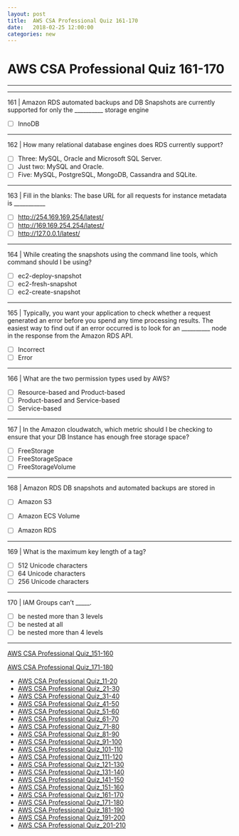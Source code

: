 ```yaml
---
layout: post 
title:  AWS CSA Professional Quiz 161-170 
date:   2018-02-25 12:00:00
categories: new
---
```


AWS CSA Professional Quiz 161-170 
====
-----
-----
161 | Amazon RDS automated backups and DB Snapshots are currently supported for only the __________ storage engine

  - [ ] InnoDB

 ---------- 

162 | How many relational database engines does RDS currently support?

  - [ ] Three: MySQL, Oracle and Microsoft SQL Server.
  - [ ] Just two: MySQL and Oracle.
  - [ ] Five: MySQL, PostgreSQL, MongoDB, Cassandra and SQLite.

 ---------- 

163 | Fill in the blanks: The base URL for all requests for instance metadata is ___________

  - [ ] http://254.169.169.254/latest/
  - [ ] http://169.169.254.254/latest/
  - [ ] http://127.0.0.1/latest/

 ---------- 

164 | While creating the snapshots using the command line tools, which command should I be using?

  - [ ] ec2-deploy-snapshot
  - [ ] ec2-fresh-snapshot
  - [ ] ec2-create-snapshot

 ---------- 

165 | Typically, you want your application to check whether a request generated an error before you spend any time processing results. The easiest way to find out if an error occurred is to look for an __________ node in the
response from the Amazon RDS API.

  - [ ] Incorrect
  - [ ] Error

 ---------- 

166 | What are the two permission types used by AWS?

  - [ ] Resource-based and Product-based
  - [ ] Product-based and Service-based
  - [ ] Service-based

 ---------- 

167 | In the Amazon cloudwatch, which metric should I be checking to ensure that your DB Instance has enough free storage space?

  - [ ] FreeStorage
  - [ ] FreeStorageSpace
  - [ ] FreeStorageVolume

 ---------- 

168 | Amazon RDS DB snapshots and automated backups are stored in

  - [ ] Amazon S3
  - [ ] Amazon ECS Volume
  - [ ] Amazon RDS



 ---------- 

169 | What is the maximum key length of a tag?

  - [ ] 512 Unicode characters
  - [ ] 64 Unicode characters
  - [ ] 256 Unicode characters

 ---------- 

170 | IAM Groups can’t _____.

  - [ ] be nested more than 3 levels
  - [ ] be nested at all
  - [ ] be nested more than 4 levels

 ---------- 
[AWS CSA Professional Quiz_151-160](AWS_CSA_Professional_Quiz_151-160.md)

[AWS CSA Professional Quiz_171-180](AWS_CSA_Professional_Quiz_171-180.md)

  * [AWS CSA Professional Quiz_11-20](AWS_CSA_Professional_Quiz_11-20.md)
  * [AWS CSA Professional Quiz_21-30](AWS_CSA_Professional_Quiz_21-30.md)
  * [AWS CSA Professional Quiz_31-40](AWS_CSA_Professional_Quiz_31-40.md)
  * [AWS CSA Professional Quiz_41-50](AWS_CSA_Professional_Quiz_41-50.md)
  * [AWS CSA Professional Quiz_51-60](AWS_CSA_Professional_Quiz_51-60.md)
  * [AWS CSA Professional Quiz_61-70](AWS_CSA_Professional_Quiz_61-70.md)
  * [AWS CSA Professional Quiz_71-80](AWS_CSA_Professional_Quiz_71-80.md)
  * [AWS CSA Professional Quiz_81-90](AWS_CSA_Professional_Quiz_81-90.md)
  * [AWS CSA Professional Quiz_91-100](AWS_CSA_Professional_Quiz_91-100.md)
  * [AWS CSA Professional Quiz_101-110](AWS_CSA_Professional_Quiz_101-110.md)
  * [AWS CSA Professional Quiz_111-120](AWS_CSA_Professional_Quiz_111-120.md)
  * [AWS CSA Professional Quiz_121-130](AWS_CSA_Professional_Quiz_121-130.md)
  * [AWS CSA Professional Quiz_131-140](AWS_CSA_Professional_Quiz_131-140.md)
  * [AWS CSA Professional Quiz_141-150](AWS_CSA_Professional_Quiz_141-150.md)
  * [AWS CSA Professional Quiz_151-160](AWS_CSA_Professional_Quiz_151-160.md)
  * [AWS CSA Professional Quiz_161-170](AWS_CSA_Professional_Quiz_161-170.md)
  * [AWS CSA Professional Quiz_171-180](AWS_CSA_Professional_Quiz_171-180.md)
  * [AWS CSA Professional Quiz_181-190](AWS_CSA_Professional_Quiz_181-190.md)
  * [AWS CSA Professional Quiz_191-200](AWS_CSA_Professional_Quiz_191-200.md)
  * [AWS CSA Professional Quiz_201-210](AWS_CSA_Professional_Quiz_201-210.md)
